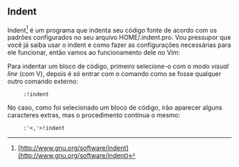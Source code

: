 Indent
------

Indent[^4] é um programa que indenta seu código fonte de
acordo com os padrões configurados no seu arquivo
HOME/.indent.pro. Vou pressupor que você já saiba usar o
indent e como fazer as configurações necessárias para ele
funcionar, então vamos ao funcionamento dele no Vim:

Para indentar um bloco de código, primeiro selecione-o com o modo
*visual line* (com V), depois é só entrar com
o comando como se fosse qualquer outro comando externo:

         :!indent

No caso, como foi selecionado um bloco de código, irão aparecer alguns
caracteres extras, mas o procedimento continua o mesmo:

         :'<,'>!indent

[^4]: [http://www.gnu.org/software/indent](http://www.gnu.org/software/indent)
